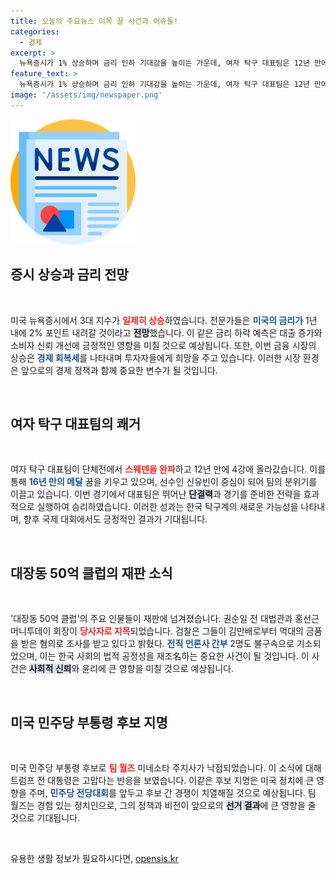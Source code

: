```yaml
---
title: 오늘의 주요뉴스 이목 끌 사건과 이슈들!
categories:
  - 경제
excerpt: >
  뉴욕증시가 1% 상승하며 금리 인하 기대감을 높이는 가운데, 여자 탁구 대표팀은 12년 만에 4강 진출! 대장동 50억 클럽 핵심 인물들이 재판에 넘겨져 긴장감이 감돈다.
feature_text: >
  뉴욕증시가 1% 상승하며 금리 인하 기대감을 높이는 가운데, 여자 탁구 대표팀은 12년 만에 4강 진출! 대장동 50억 클럽 핵심 인물들이 재판에 넘겨져 긴장감이 감돈다.
image: '/assets/img/newspaper.png'
---
```


<p><img src="/assets/img/newspaper.png" alt="kimp 속보" /></p>

<h2 data-ke-size="size26">증시 상승과 금리 전망</h2>

<p data-ke-size="size16">&nbsp;</p>

<p>미국 뉴욕증시에서 3대 지수가 <b><span style="color: #ee2323;">일제히 상승</span></b>하였습니다. 전문가들은 <b><span style="color: #1a5490;">미국의 금리가</span></b> 1년 내에 2% 포인트 내려갈 것이라고 <b><span style="background-color: #21538527;">전망</span></b>했습니다. 이 같은 금리 하락 예측은 대출 증가와 소비자 신뢰 개선에 긍정적인 영향을 미칠 것으로 예상됩니다. 또한, 이번 금융 시장의 상승은 <b><span style="color: #1a5490;">경제 회복세</span></b>를 나타내며 투자자들에게 희망을 주고 있습니다. 이러한 시장 환경은 앞으로의 경제 정책과 함께 중요한 변수가 될 것입니다.</p>

<p data-ke-size="size16">&nbsp;</p>

<h2 data-ke-size="size26">여자 탁구 대표팀의 쾌거</h2>

<p data-ke-size="size16">&nbsp;</p>

<p>여자 탁구 대표팀이 단체전에서 <b><span style="color: #ee2323;">스웨덴을 완파</span></b>하고 12년 만에 4강에 올라갔습니다. 이를 통해 <b><span style="color: #1a5490;">16년 만의 메달</span></b> 꿈을 키우고 있으며, 선수인 신유빈이 중심이 되어 팀의 분위기를 이끌고 있습니다. 이번 경기에서 대표팀은 뛰어난 <b><span style="background-color: #21538527;">단결력</span></b>과 경기를 준비한 전략을 효과적으로 실행하여 승리하였습니다. 이러한 성과는 한국 탁구계의 새로운 가능성을 나타내며, 향후 국제 대회에서도 긍정적인 결과가 기대됩니다.</p>

<p data-ke-size="size16">&nbsp;</p>

<h2 data-ke-size="size26">대장동 50억 클럽의 재판 소식</h2>

<p data-ke-size="size16">&nbsp;</p>

<p>'대장동 50억 클럽'의 주요 인물들이 재판에 넘겨졌습니다. 권순일 전 대법관과 홍선근 머니투데이 회장이 <b><span style="color: #ee2323;">당사자로 지목</span></b>되었습니다. 검찰은 그들이 김만배로부터 억대의 금품을 받은 혐의로 조사를 받고 있다고 밝혔다. <b><span style="color: #1a5490;">전직 언론사 간부</span></b> 2명도 불구속으로 기소되었으며, 이는 한국 사회의 법적 공정성을 재조名하는 중요한 사건이 될 것입니다. 이 사건은 <b><span style="background-color: #21538527;">사회적 신뢰</span></b>와 윤리에 큰 영향을 미칠 것으로 예상됩니다.</p>

<p data-ke-size="size16">&nbsp;</p>

<h2 data-ke-size="size26">미국 민주당 부통령 후보 지명</h2>

<p data-ke-size="size16">&nbsp;</p>

<p>미국 민주당 부통령 후보로 <b><span style="color: #ee2323;">팀 월즈</span></b> 미네소타 주지사가 낙점되었습니다. 이 소식에 대해 트럼프 전 대통령은 고맙다는 반응을 보였습니다. 이같은 후보 지명은 미국 정치에 큰 영향을 주며, <b><span style="color: #1a5490;">민주당 전당대회</span></b>를 앞두고 후보 간 경쟁이 치열해질 것으로 예상됩니다. 팀 월즈는 경험 있는 정치인으로, 그의 정책과 비전이 앞으로의 <b><span style="background-color: #21538527;">선거 결과</span></b>에 큰 영향을 줄 것으로 기대됩니다.</p>

<p data-ke-size="size16">&nbsp;</p>
유용한 생활 정보가 필요하시다면, <a href="https://opensis.kr" rel="dofollow">opensis.kr</a>


